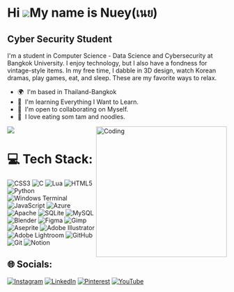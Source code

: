 Hi ![](https://user-images.githubusercontent.com/18350557/176309783-0785949b-9127-417c-8b55-ab5a4333674e.gif)My name is Nuey(เนย)
=================================================================================================================================

Cyber Security Student
----------------------

I'm a student in Computer Science - Data Science and Cybersecurity at Bangkok University. I enjoy technology, but I also have a fondness for vintage-style items. In my free time, I dabble in 3D design, watch Korean dramas, play games, eat, and sleep. These are my favorite ways to relax.

* 🌍  I'm based in Thailand-Bangkok
* 🧠  I'm learning Everything I Want to Learn.
* 🤝  I'm open to collaborating on Myself.
* 🍜  I love eating som tam and noodles.

![](https://github-readme-stats.vercel.app/api?username=PinkLemon2004&theme=omni&hide_border=false&include_all_commits=true&count_private=true)
<img align="right" alt="Coding" width="300" src="https://i.pinimg.com/originals/a3/49/42/a349425ae32290a0fb222b3990049389.gif">
# 💻 Tech Stack:
![CSS3](https://img.shields.io/badge/css3-%231572B6.svg?style=flat&logo=css3&logoColor=white) ![C](https://img.shields.io/badge/c-%2300599C.svg?style=flat&logo=c&logoColor=white) ![Lua](https://img.shields.io/badge/lua-%232C2D72.svg?style=flat&logo=lua&logoColor=white) ![HTML5](https://img.shields.io/badge/html5-%23E34F26.svg?style=flat&logo=html5&logoColor=white) ![Python](https://img.shields.io/badge/python-3670A0?style=flat&logo=python&logoColor=ffdd54) ![Windows Terminal](https://img.shields.io/badge/Windows%20Terminal-%234D4D4D.svg?style=flat&logo=windows-terminal&logoColor=white) ![JavaScript](https://img.shields.io/badge/javascript-%23323330.svg?style=flat&logo=javascript&logoColor=%23F7DF1E) ![Azure](https://img.shields.io/badge/azure-%230072C6.svg?style=flat&logo=microsoftazure&logoColor=white) ![Apache](https://img.shields.io/badge/apache-%23D42029.svg?style=flat&logo=apache&logoColor=white) ![SQLite](https://img.shields.io/badge/sqlite-%2307405e.svg?style=flat&logo=sqlite&logoColor=white) ![MySQL](https://img.shields.io/badge/mysql-4479A1.svg?style=flat&logo=mysql&logoColor=white) ![Blender](https://img.shields.io/badge/blender-%23F5792A.svg?style=flat&logo=blender&logoColor=white) ![Figma](https://img.shields.io/badge/figma-%23F24E1E.svg?style=flat&logo=figma&logoColor=white) ![Gimp](https://img.shields.io/badge/Gimp-657D8B?style=flat&logo=gimp&logoColor=FFFFFF) ![Aseprite](https://img.shields.io/badge/Aseprite-FFFFFF?style=flat&logo=Aseprite&logoColor=#7D929E) ![Adobe Illustrator](https://img.shields.io/badge/adobe%20illustrator-%23FF9A00.svg?style=flat&logo=adobe%20illustrator&logoColor=white) ![Adobe Lightroom](https://img.shields.io/badge/Adobe%20Lightroom-31A8FF.svg?style=flat&logo=Adobe%20Lightroom&logoColor=white) ![GitHub](https://img.shields.io/badge/github-%23121011.svg?style=flat&logo=github&logoColor=white) ![Git](https://img.shields.io/badge/git-%23F05033.svg?style=flat&logo=git&logoColor=white) ![Notion](https://img.shields.io/badge/Notion-%23000000.svg?style=flat&logo=notion&logoColor=white)


## 🌐 Socials:
[![Instagram](https://img.shields.io/badge/Instagram-%23E4405F.svg?logo=Instagram&logoColor=white)](https://instagram.com/lemoncake_sou) [![LinkedIn](https://img.shields.io/badge/LinkedIn-%230077B5.svg?logo=linkedin&logoColor=white)](https://linkedin.com/in/rujira-navaen-8127322ba) [![Pinterest](https://img.shields.io/badge/Pinterest-%23E60023.svg?logo=Pinterest&logoColor=white)](https://pinterest.com/SweetLemonCakezzzzz) [![YouTube](https://img.shields.io/badge/YouTube-%23FF0000.svg?logo=YouTube&logoColor=white)](https://youtube.com/@lemoncake001) 


